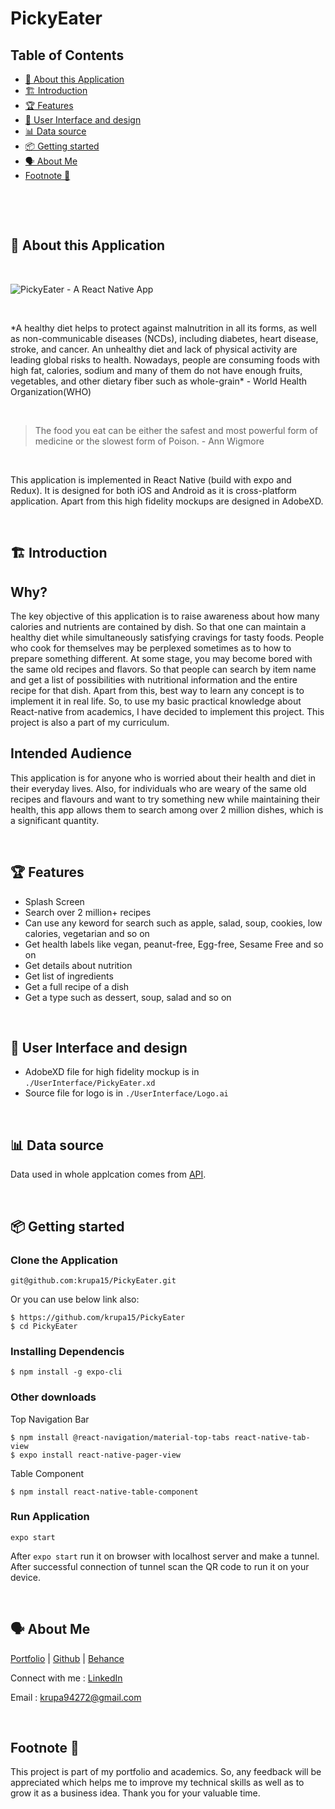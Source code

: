 # PickyEater

## Table of Contents
- [📗 About this Application](#📗-about-this-application)
- [🏗 Introduction](#🏗-introduction)
- [🏆 Features](#🏆-features)
- [🎨 User Interface and design](#🎨-user-interface-and-design)
- [📊 Data source](#📊-data-source)
- [📦 Getting started](#📦-getting-started)
- [🗣 About Me](#🗣-about-me)
- [Footnote 🤗](#footnote-🤗)
<p>&nbsp;</p>
<p>&nbsp;</p>

## 📗 About this Application
<p>&nbsp;</p>

![PickyEater - A React Native App](https://github.com/krupa15/PickyEater/blob/master/UserInterface/Intro.jpg)
<p>&nbsp;</p>
*A healthy diet helps to protect against malnutrition in all its forms, as well as non-communicable diseases (NCDs), including diabetes, heart disease, stroke, and cancer. An unhealthy diet and lack of physical activity are leading global risks to health. Nowadays, people are consuming foods with high fat, calories, sodium and many of them do not have enough fruits, vegetables, and other dietary fiber such as whole-grain* - World Health Organization(WHO)
<p>&nbsp;</p>

>The food you eat can be either the safest and most powerful form of medicine or the slowest form of Poison. - Ann Wigmore
<p>&nbsp;</p>

This application is implemented in React Native (build with expo and Redux). It is designed for both iOS and Android as it is cross-platform application. Apart from this high fidelity mockups are designed in AdobeXD.
<p>&nbsp;</p>


## 🏗 Introduction
## Why?
The key objective of this application is to raise awareness about how many calories and nutrients are contained by dish. So that one can maintain a healthy diet while simultaneously satisfying cravings for tasty foods. People who cook for themselves may be perplexed sometimes as to how to prepare something different. At some stage, you may become bored with the same old recipes and flavors. So that people can search by item name and get a list of possibilities with nutritional information and the entire recipe for that dish.
Apart from this, best way to learn any concept is to implement it in real life. So, to use my basic practical knowledge about React-native from academics, I have decided to implement this project. This project is also a part of my curriculum.

## Intended Audience
This application is for anyone who is worried about their health and diet in their everyday lives. Also, for individuals who are weary of the same old recipes and flavours and want to try something new while maintaining their health, this app allows them to search among over 2 million dishes, which is a significant quantity.
<p>&nbsp;</p>

## 🏆 Features
- Splash Screen
- Search over 2 million+ recipes
- Can use any keword for search such as apple, salad, soup, cookies, low calories, vegetarian and so on
- Get health labels like vegan, peanut-free, Egg-free, Sesame Free and so on
- Get details about nutrition 
- Get list of ingredients 
- Get a full recipe of a dish
- Get a type such as dessert, soup, salad and so on
<p>&nbsp;</p>

## 🎨 User Interface and design
- AdobeXD file for high fidelity mockup is in ```./UserInterface/PickyEater.xd```
- Source file for logo is in ```./UserInterface/Logo.ai```
<p>&nbsp;</p>

## 📊 Data source
Data used in whole applcation comes from [API](https://api.edamam.com/).
<p>&nbsp;</p>

## 📦 Getting started

### Clone the Application
```
git@github.com:krupa15/PickyEater.git
```
Or you can use below link also:
```
$ https://github.com/krupa15/PickyEater
$ cd PickyEater
```

### Installing Dependencis  
```
$ npm install -g expo-cli
```

### Other downloads
Top Navigation Bar
```
$ npm install @react-navigation/material-top-tabs react-native-tab-view
$ expo install react-native-pager-view
```
Table Component
```
$ npm install react-native-table-component
```
### Run Application
```
expo start
```
After ```expo start``` run it on browser with localhost server and make a tunnel. After successful connection of tunnel scan the QR code to run it on your device.
<p>&nbsp;</p>

## 🗣 About Me
[Portfolio](http://www.krupa.wolknetz.com/) | [Github](https://github.com/krupa15) | [Behance](https://www.behance.net/krupapatel99)

Connect with me : [LinkedIn](https://www.linkedin.com/in/krupa-patel-wd/) 

Email : krupa94272@gmail.com
<p>&nbsp;</p>

## Footnote 🤗
This project is part of my portfolio and academics. So, any feedback will be appreciated which helps me to improve my technical skills as well as to grow it as a business idea. Thank you for your valuable time.